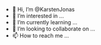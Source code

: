 - 👋 Hi, I’m @KarstenJonas
- 👀 I’m interested in ...
- 🌱 I’m currently learning ...
- 💞️ I’m looking to collaborate on ...
- 📫 How to reach me ...

<!---
KarstenJonas/KarstenJonas is a ✨ special ✨ repository because its `README.md` (this file) appears on your GitHub profile.
You can click the Preview link to take a look at your changes.
--->
